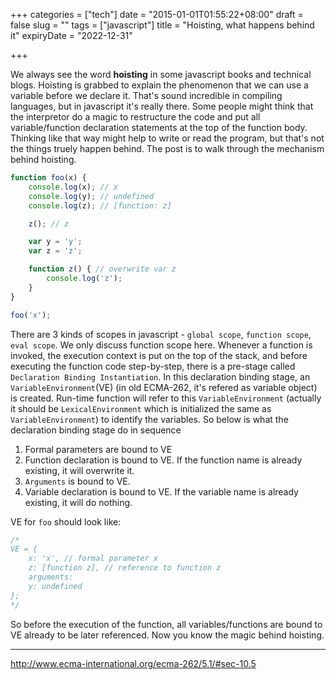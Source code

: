 +++
categories = ["tech"]
date = "2015-01-01T01:55:22+08:00"
draft = false
slug = ""
tags = ["javascript"]
title = "Hoisting, what happens behind it"
expiryDate = "2022-12-31"

+++

We always see the word **hoisting** in some javascript books and technical blogs. Hoisting is grabbed to explain the phenomenon that we can use a variable before we declare it. That's sound incredible in compiling languages, but in javascript it's really there. Some people might think that the interpretor do a magic to restructure the code and put all variable/function declaration statements at the top of the function body. Thinking like that way might help to write or read the program, but that's not the things truely happen behind. The post is to walk through the mechanism behind hoisting.

<span class="more"></span>

```javascript
function foo(x) {
	console.log(x); // x
	console.log(y); // undefined
	console.log(z); // [function: z]

	z(); // z

	var y = 'y';
	var z = 'z';

	function z() { // overwrite var z
		console.log('z');
	}
}

foo('x');
```
There are 3 kinds of scopes in javascript - `global scope`, `function scope`, `eval scope`. We only discuss function scope here. Whenever a function is invoked, the execution context is put on the top of the stack, and before executing the function code step-by-step, there is a pre-stage called `Declaration Binding Instantiation`. In this declaration binding stage, an `VariableEnvironment`(VE) (in old ECMA-262, it's refered as variable object) is created. Run-time function will refer to this `VariableEnvironment` (actually it should be `LexicalEnvironment` which is initialized the same as `VariableEnvironment`) to identify the variables. So below is what the declaration binding stage do in sequence

1. Formal parameters are bound to VE
2. Function declaration is bound to VE. If the function name is already existing, it will overwrite it.
3. `Arguments` is bound to VE.
4. Variable declaration is bound to VE. If the variable name is already existing, it will do nothing.

VE for `foo` should look like:
```javascript
/*
VE = {
    x: 'x', // formal parameter x
    z: [function z], // reference to function z
    arguments:
    y: undefined
};
*/
```
So before the execution of the function, all variables/functions are bound to VE already to be later referenced. Now you know the magic behind hoisting.

---

http://www.ecma-international.org/ecma-262/5.1/#sec-10.5


